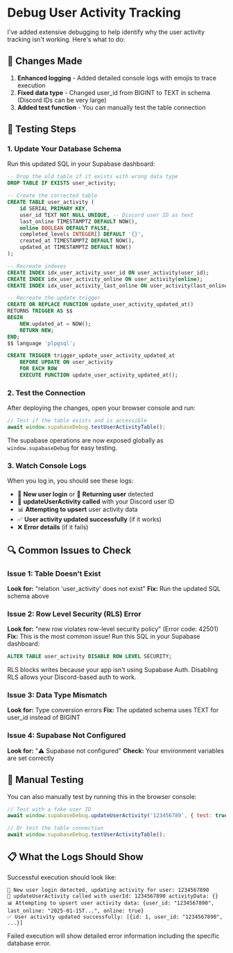 # Debug User Activity Tracking

I've added extensive debugging to help identify why the user activity tracking isn't working. Here's what to do:

## 🔧 Changes Made

1. **Enhanced logging** - Added detailed console logs with emojis to trace execution
2. **Fixed data type** - Changed user_id from BIGINT to TEXT in schema (Discord IDs can be very large)
3. **Added test function** - You can manually test the table connection

## 🧪 Testing Steps

### 1. Update Your Database Schema
Run this updated SQL in your Supabase dashboard:

```sql
-- Drop the old table if it exists with wrong data type
DROP TABLE IF EXISTS user_activity;

-- Create the corrected table
CREATE TABLE user_activity (
    id SERIAL PRIMARY KEY,
    user_id TEXT NOT NULL UNIQUE, -- Discord user ID as text
    last_online TIMESTAMPTZ DEFAULT NOW(),
    online BOOLEAN DEFAULT FALSE,
    completed_levels INTEGER[] DEFAULT '{}',
    created_at TIMESTAMPTZ DEFAULT NOW(),
    updated_at TIMESTAMPTZ DEFAULT NOW()
);

-- Recreate indexes
CREATE INDEX idx_user_activity_user_id ON user_activity(user_id);
CREATE INDEX idx_user_activity_online ON user_activity(online);
CREATE INDEX idx_user_activity_last_online ON user_activity(last_online);

-- Recreate the update trigger
CREATE OR REPLACE FUNCTION update_user_activity_updated_at()
RETURNS TRIGGER AS $$
BEGIN
    NEW.updated_at = NOW();
    RETURN NEW;
END;
$$ language 'plpgsql';

CREATE TRIGGER trigger_update_user_activity_updated_at
    BEFORE UPDATE ON user_activity
    FOR EACH ROW
    EXECUTE FUNCTION update_user_activity_updated_at();
```

### 2. Test the Connection
After deploying the changes, open your browser console and run:

```javascript
// Test if the table exists and is accessible
await window.supabaseDebug.testUserActivityTable();
```

The supabase operations are now exposed globally as `window.supabaseDebug` for easy testing.

### 3. Watch Console Logs
When you log in, you should see these logs:

- 🚀 **New user login** or 🔄 **Returning user** detected
- 🔄 **updateUserActivity called** with your Discord user ID
- 📊 **Attempting to upsert** user activity data
- ✅ **User activity updated successfully** (if it works)
- ❌ **Error details** (if it fails)

## 🔍 Common Issues to Check

### Issue 1: Table Doesn't Exist
**Look for:** "relation 'user_activity' does not exist"
**Fix:** Run the updated SQL schema above

### Issue 2: Row Level Security (RLS) Error
**Look for:** "new row violates row-level security policy" (Error code: 42501)
**Fix:** This is the most common issue! Run this SQL in your Supabase dashboard:
```sql
ALTER TABLE user_activity DISABLE ROW LEVEL SECURITY;
```

RLS blocks writes because your app isn't using Supabase Auth. Disabling RLS allows your Discord-based auth to work.

### Issue 3: Data Type Mismatch
**Look for:** Type conversion errors
**Fix:** The updated schema uses TEXT for user_id instead of BIGINT

### Issue 4: Supabase Not Configured
**Look for:** "⚠️ Supabase not configured"
**Check:** Your environment variables are set correctly

## 🐛 Manual Testing

You can also manually test by running this in the browser console:

```javascript
// Test with a fake user ID
await window.supabaseDebug.updateUserActivity('123456789', { test: true });

// Or test the table connection
await window.supabaseDebug.testUserActivityTable();
```

## 📋 What the Logs Should Show

Successful execution should look like:
```
🚀 New user login detected, updating activity for user: 1234567890
🔄 updateUserActivity called with userId: 1234567890 activityData: {}
📊 Attempting to upsert user activity data: {user_id: "1234567890", last_online: "2025-01-15T...", online: true}
✅ User activity updated successfully: [{id: 1, user_id: "1234567890", ...}]
```

Failed execution will show detailed error information including the specific database error.